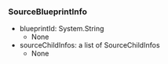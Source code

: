 ### SourceBlueprintInfo
- blueprintId: System.String
  - None
- sourceChildInfos: a list of SourceChildInfos
  - None
